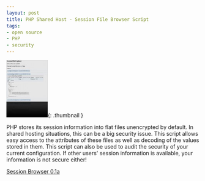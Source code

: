 ```yaml
---
layout: post
title: PHP Shared Host - Session File Browser Script
tags:
- open source
- PHP
- security
---
```


[![Session File Browser](/uploads/2008/sessionfilebrowser-108x150.jpg)](/uploads/2008/sessionfilebrowser.jpg){: .thumbnail } 			

PHP stores its session information into flat files unencrypted by default. 			In shared hosting situations, this can be a big security issue.  This script 			allows easy access to the attributes of these files as well as decoding of  			the values stored in them.  This script can also be used to audit the security 			of your current configuration.  If other users' session information is available, 			your information is not secure either!

[Session Browser 0.1a](/uploads/2008/sessionfilebrowser_01a.zip)
